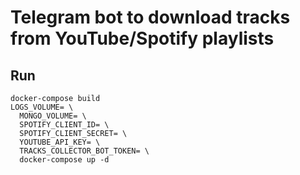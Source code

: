 # Telegram bot to download tracks from YouTube/Spotify playlists
## Run
```shell
docker-compose build
LOGS_VOLUME= \
  MONGO_VOLUME= \
  SPOTIFY_CLIENT_ID= \
  SPOTIFY_CLIENT_SECRET= \
  YOUTUBE_API_KEY= \
  TRACKS_COLLECTOR_BOT_TOKEN= \
  docker-compose up -d 
```
